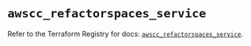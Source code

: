 # `awscc_refactorspaces_service`

Refer to the Terraform Registry for docs: [`awscc_refactorspaces_service`](https://registry.terraform.io/providers/hashicorp/awscc/0.70.0/docs/resources/refactorspaces_service).
